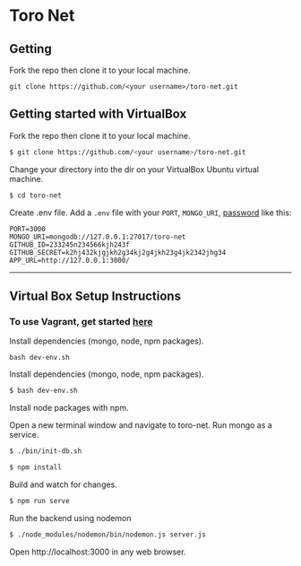 # Toro Net
## Getting
Fork the repo then clone it to your local machine.
```
git clone https://github.com/<your username>/toro-net.git
```

## Getting started with VirtualBox

Fork the repo then clone it to your local machine.

```bash
$ git clone https://github.com/<your username>/toro-net.git
```

Change your directory into the dir on your VirtualBox Ubuntu virtual machine.

```bash
$ cd toro-net
```

Create .env file. Add a `.env` file with your `PORT`, `MONGO_URI`, 
[password](https://github.com/jaredhanson/passport-github) like this:

```
PORT=3000
MONGO_URI=mongodb://127.0.0.1:27017/toro-net
GITHUB_ID=233245n234566kjh243f
GITHUB_SECRET=k2hj432kjgjkh2g34kj2g4jkh23g4jk2342jhg34
APP_URL=http://127.0.0.1:3000/
```
---
## Virtual Box Setup Instructions
### To use Vagrant, get started [here](#vagrant-setup-instructions)
Install dependencies (mongo, node, npm packages).  
```
bash dev-env.sh
```

Install dependencies (mongo, node, npm packages).

```bash
$ bash dev-env.sh
```

Install node packages with npm.

Open a new terminal window and navigate to toro-net. Run mongo as a service.  

```bash
$ ./bin/init-db.sh
```

```bash
$ npm install
``` 

Build and watch for changes.

```bash
$ npm run serve
```

Run the backend using nodemon  
```bash
$ ./node_modules/nodemon/bin/nodemon.js server.js
```

Open http://localhost:3000 in any web browser.
